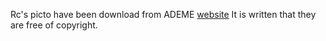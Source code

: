 Rc's picto have been download from ADEME [website](http://www.optigede.ademe.fr/decheteries)
It is written that they are free of copyright.